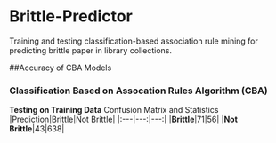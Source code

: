 # Brittle-Predictor
Training and testing classification-based association rule mining for predicting brittle paper in library collections.

##Accuracy of CBA Models
### Classification Based on Assocation Rules Algorithm (CBA)
**Testing on Training Data**
Confusion Matrix and Statistics
|Prediction|Brittle|Not Brittle|
|:---|---:|---:|
|**Brittle**|71|56|
|**Not Brittle**|43|638|

